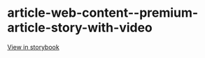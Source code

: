 # article-web-content--premium-article-story-with-video

[View in storybook](https://raw.githack.com/Independent-Digital-News-and-Media-Ltd/indy-branch-review/PR-7628-sb/index.html?path=/story/article-web-content--premium-article-story-with-video)